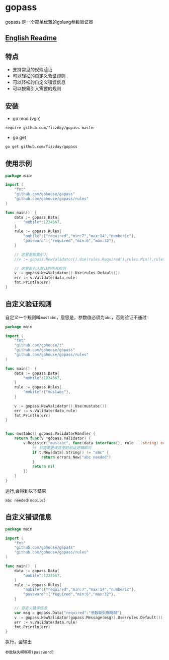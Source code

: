 # gopass
gopass 是一个简单优雅的golang参数验证器

## [English Readme](./README_en.md)

## 特点
- 支持常见的规则验证  
- 可以轻松的自定义验证规则  
- 可以轻松的自定义错误信息  
- 可以按需引入需要的规则  

## 安装
- go mod (vgo)
```sh
require github.com/fizzday/gopass master
```

- go get
```bash
go get github.com/fizzday/gopass
```

## 使用示例

```go
package main

import (
	"fmt"
	"github.com/gohouse/gopass"
	"github.com/gohouse/gopass/rules"
)

func main()  {
	data := gopass.Data{
		"mobile":1234567,
	}
	rule := gopass.Rules{
		"mobile":{"required","min:7","max:14","numberic"},
		"password":{"required","min:6","max:32"},
	}

	// 这里是按需引入
	//v := gopass.NewValidator().Use(rules.Required(),rules.Min(),rules.Max(),rules.Numberic())

	// 这里是引入默认的所有规则
	v := gopass.NewValidator().Use(rules.Default())
	err := v.Validate(data,rule)
	fmt.Println(err)
}
```

## 自定义验证规则

自定义一个规则叫`mustabc`，意思是，参数值必须为`abc`，否则验证不通过
```go
package main

import (
	"fmt"
	"github.com/gohouse/t"
	"github.com/gohouse/gopass"
	"github.com/gohouse/gopass/rules"
)

func main()  {
	data := gopass.Data{
		"mobile":1234567,
	}
	rule := gopass.Rules{
		"mobile":{"mustabc"},
	}
    
	v := gopass.NewValidator().Use(mustabc())
	err := v.Validate(data,rule)
	fmt.Println(err)
}


func mustabc() gopass.ValidatorHandler {
	return func(v *gopass.Validator) {
		v.Register("mustabc", func(data interface{}, rule ...string) error {
			// 只需要更改这里的验证逻辑即可
			if t.New(data).String() != "abc" {
				return errors.New("abc needed")
			}
			return nil
		})
	}
}
```
运行,会得到以下结果
```shell script
abc needed(mobile)
```

## 自定义错误信息
```go
package main

import (
	"fmt"
	"github.com/gohouse/gopass"
	"github.com/gohouse/gopass/rules"
)

func main()  {
	data := gopass.Data{
		"mobile":1234567,
	}
	rule := gopass.Rules{
		"mobile":{"required","min:7","max:14","numberic"},
		"password":{"required","min:6","max:32"},
	}

	// 自定义错误信息
	var msg = gopass.Data{"required":"参数缺失啊啊啊"}
	v := gopass.NewValidator(gopass.Message(msg)).Use(rules.Default())
	err := v.Validate(data,rule)
	fmt.Println(err)
}
```
执行，会输出
```shell script
参数缺失啊啊啊(password)
```